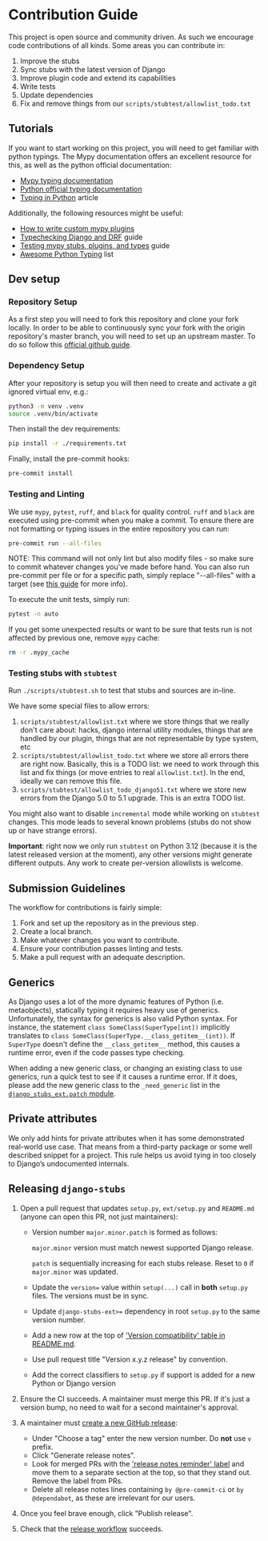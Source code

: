 # Contribution Guide

This project is open source and community driven. As such we encourage code contributions of all kinds. Some areas you can contribute in:

1. Improve the stubs
2. Sync stubs with the latest version of Django
3. Improve plugin code and extend its capabilities
4. Write tests
5. Update dependencies
6. Fix and remove things from our `scripts/stubtest/allowlist_todo.txt`

## Tutorials

If you want to start working on this project, you will need to get familiar with python typings.
The Mypy documentation offers an excellent resource for this, as well as the python official documentation:

- [Mypy typing documentation](https://mypy.readthedocs.io/en/stable/#overview-type-system-reference)
- [Python official typing documentation](https://docs.python.org/3/library/typing.html)
- [Typing in Python](https://inventwithpython.com/blog/2019/11/24/type-hints-for-busy-python-programmers/) article

Additionally, the following resources might be useful:

- [How to write custom mypy plugins](https://mypy.readthedocs.io/en/stable/extending_mypy.html)
- [Typechecking Django and DRF](https://sobolevn.me/2019/08/typechecking-django-and-drf) guide
- [Testing mypy stubs, plugins, and types](https://sobolevn.me/2019/08/testing-mypy-types) guide
- [Awesome Python Typing](https://github.com/typeddjango/awesome-python-typing) list

## Dev setup

### Repository Setup

As a first step you will need to fork this repository and clone your fork locally.
In order to be able to continuously sync your fork with the origin repository's master branch, you will need to set up an upstream master. To do so follow this [official github guide](https://docs.github.com/en/free-pro-team@latest/github/collaborating-with-issues-and-pull-requests/syncing-a-fork).

### Dependency Setup

After your repository is setup you will then need to create and activate a git ignored virtual env, e.g.:

```bash
python3 -m venv .venv
source .venv/bin/activate
```

Then install the dev requirements:

```bash
pip install -r ./requirements.txt
```

Finally, install the pre-commit hooks:

```bash
pre-commit install
```

### Testing and Linting

We use `mypy`, `pytest`, `ruff`, and `black` for quality control. `ruff` and `black` are executed using pre-commit when you make a commit.
To ensure there are not formatting or typing issues in the entire repository you can run:

```bash
pre-commit run --all-files
```

NOTE: This command will not only lint but also modify files - so make sure to commit whatever changes you've made before hand.
You can also run pre-commit per file or for a specific path, simply replace "--all-files" with a target (see [this guide](https://codeburst.io/tool-your-django-project-pre-commit-hooks-e1799d84551f) for more info).

To execute the unit tests, simply run:

```bash
pytest -n auto
```

If you get some unexpected results or want to be sure that tests run is not affected by previous one, remove `mypy` cache:

```bash
rm -r .mypy_cache
```

### Testing stubs with `stubtest`

Run `./scripts/stubtest.sh` to test that stubs and sources are in-line.

We have some special files to allow errors:
1. `scripts/stubtest/allowlist.txt` where we store things that we really don't care about: hacks, django internal utility modules, things that are handled by our plugin, things that are not representable by type system, etc
2. `scripts/stubtest/allowlist_todo.txt` where we store all errors there are right now. Basically, this is a TODO list: we need to work through this list and fix things (or move entries to real `allowlist.txt`). In the end, ideally we can remove this file.
3. `scripts/stubtest/allowlist_todo_django51.txt` where we store new errors from the Django 5.0 to 5.1 upgrade. This is an extra TODO list.

You might also want to disable `incremental` mode while working on `stubtest` changes.
This mode leads to several known problems (stubs do not show up or have strange errors).

**Important**: right now we only run `stubtest` on Python 3.12 (because it is the latest released version at the moment), any other versions might generate different outputs. Any work to create per-version allowlists is welcome.

## Submission Guidelines

The workflow for contributions is fairly simple:

1. Fork and set up the repository as in the previous step.
2. Create a local branch.
3. Make whatever changes you want to contribute.
4. Ensure your contribution passes linting and tests.
5. Make a pull request with an adequate description.

## Generics

As Django uses a lot of the more dynamic features of Python (i.e. metaobjects), statically typing it requires heavy use of generics.
Unfortunately, the syntax for generics is also valid Python syntax.
For instance, the statement `class SomeClass(SuperType[int])` implicitly translates to `class SomeClass(SuperType.__class_getitem__(int))`.
If `SuperType` doesn't define the `__class_getitem__` method, this causes a runtime error, even if the code passes type checking.

When adding a new generic class, or changing an existing class to use generics, run a quick test to see if it causes a runtime error.
If it does, please add the new generic class to the `_need_generic` list in the [`django_stubs_ext.patch` module](https://github.com/typeddjango/django-stubs/blob/master/ext/django_stubs_ext/patch.py).

## Private attributes

We only add hints for private attributes when it has some demonstrated real-world use case.
That means from a third-party package or some well described snippet for a project.
This rule helps us avoid tying in too closely to Django’s undocumented internals.


## Releasing `django-stubs`

1. Open a pull request that updates `setup.py`, `ext/setup.py` and `README.md`
   (anyone can open this PR, not just maintainers):

    - Version number `major.minor.patch` is formed as follows:

      `major.minor` version must match newest supported Django release.

      `patch` is sequentially increasing for each stubs release. Reset to `0` if `major.minor` was updated.

    - Update the `version=` value within `setup(...)` call in **both** `setup.py` files. The versions must be in sync.
    - Update `django-stubs-ext>=` dependency in root `setup.py` to the same version number.
    - Add a new row at the top of ['Version compatibility' table in README.md](README.md#version-compatibility).
    - Use pull request title "Version x.y.z release" by convention.
    - Add the correct classifiers to `setup.py` if support is added for a new Python or Django version

2. Ensure the CI succeeds. A maintainer must merge this PR. If it's just a version bump, no need
   to wait for a second maintainer's approval.

3. A maintainer must [сreate a new GitHub release](https://github.com/typeddjango/django-stubs/releases/new):

    - Under "Choose a tag" enter the new version number. Do **not** use `v` prefix.
    - Click "Generate release notes".
    - Look for merged PRs with the ['release notes reminder' label](https://github.com/typeddjango/django-stubs/issues?q=is%3Aopen+is%3Aissue+label%3A%22release+notes+reminder%22)
      and move them to a separate section at the top, so that they stand out. Remove the label from PRs.
    - Delete all release notes lines containing `by @pre-commit-ci` or `by @dependabot`, as these
      are irrelevant for our users.

4. Once you feel brave enough, click "Publish release".

5. Check that the [release workflow](https://github.com/typeddjango/django-stubs/actions/workflows/release.yml) succeeds.
